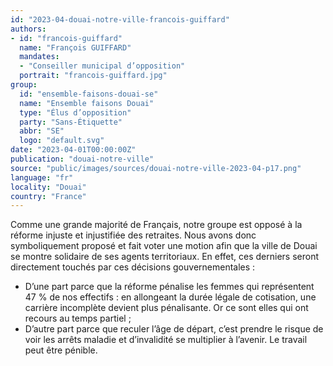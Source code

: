 ```yaml
---
id: "2023-04-douai-notre-ville-francois-guiffard"
authors:
- id: "francois-guiffard"
  name: "François GUIFFARD"
  mandates: 
  - "Conseiller municipal d’opposition"
  portrait: "francois-guiffard.jpg"
group:
  id: "ensemble-faisons-douai-se"
  name: "Ensemble faisons Douai"
  type: "Élus d’opposition"
  party: "Sans-Étiquette"
  abbr: "SE"
  logo: "default.svg"
date: "2023-04-01T00:00:00Z"
publication: "douai-notre-ville"
source: "public/images/sources/douai-notre-ville-2023-04-p17.png"
language: "fr"
locality: "Douai"
country: "France"
---
```


Comme une grande majorité de Français, notre groupe est opposé à la réforme injuste et injustifiée des retraites. Nous avons donc symboliquement proposé et fait voter une motion afin que la ville de Douai se montre solidaire de ses agents territoriaux. En effet, ces derniers seront directement touchés par ces décisions gouvernementales :
- D’une part parce que la réforme pénalise les femmes qui représentent 47 % de nos effectifs : en allongeant la durée légale de cotisation, une carrière incomplète devient plus pénalisante. Or ce sont elles qui ont recours au temps partiel ;
- D’autre part parce que reculer l’âge de départ, c’est prendre le risque de voir les arrêts maladie et d’invalidité se multiplier à l’avenir. Le travail peut être pénible.
